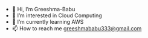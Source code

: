 - 👋 Hi, I’m Greeshma-Babu
- 👀 I’m interested in Cloud Computing
- 🌱 I’m currently learning AWS
- 📫 How to reach me    greeshmababu333@gmail.com

<!---
Greeshma-Babu-tech/Greeshma-Babu-tech is a ✨ special ✨ repository because its `README.md` (this file) appears on your GitHub profile.
You can click the Preview link to take a look at your changes.
--->
